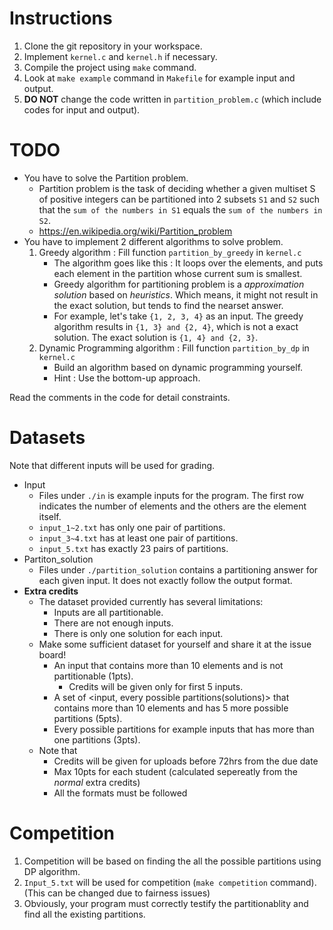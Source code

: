 # Instructions
1. Clone the git repository in your workspace.
1. Implement `kernel.c` and `kernel.h` if necessary.
1. Compile the project using `make` command.
1. Look at `make example` command in `Makefile` for example input and output.
1. **DO NOT** change the code written in `partition_problem.c` (which include codes for input and output).

# TODO
- You have to solve the Partition problem.
  - Partition problem is the task of deciding whether a given multiset S of positive integers can be partitioned into 2 subsets `S1` and `S2` such that the `sum of the numbers in S1` equals the `sum of the numbers in S2`.
  - https://en.wikipedia.org/wiki/Partition_problem
- You have to implement 2 different algorithms to solve problem.
  1. Greedy algorithm : Fill function `partition_by_greedy` in `kernel.c`
      - The algorithm goes like this : It loops over the elements, and puts each element in the partition whose current sum is smallest.
      - Greedy algorithm for partitioning problem is a _approximation solution_ based on _heuristics_. Which means, it might not result in the exact solution, but tends to find the nearset answer. 
      - For example, let's take `{1, 2, 3, 4}` as an input. The greedy algorithm results in `{1, 3} and {2, 4}`, which is not a exact solution. The exact solution is `{1, 4} and {2, 3}`.
  3. Dynamic Programming algorithm : Fill function `partition_by_dp` in `kernel.c`
      - Build an algorithm based on dynamic programming yourself.
      - Hint : Use the bottom-up approach.

Read the comments in the code for detail constraints.

# Datasets
Note that different inputs will be used for grading.
- Input
  - Files under `./in` is example inputs for the program. The first row indicates the number of elements and the others are the element itself.
  - `input_1~2.txt` has only one pair of partitions.
  - `input_3~4.txt` has at least one pair of partitions.
  - `input_5.txt` has exactly 23 pairs of partitions.
- Partiton_solution
  - Files under `./partition_solution` contains a partitioning answer for each given input. It does not exactly follow the output format.
- **Extra credits**
  - The dataset provided currently has several limitations:
    - Inputs are all partitionable.
    - There are not enough inputs.
    - There is only one solution for each input.
  - Make some sufficient dataset for yourself and share it at the issue board!
    - An input that contains more than 10 elements and is not partitionable (1pts).
      - Credits will be given only for first 5 inputs.
    - A set of <input, every possible partitions(solutions)> that contains more than 10 elements and has 5 more possible partitions (5pts).
    - Every possible partitions for example inputs that has more than one partitions (3pts).
  - Note that
    - Credits will be given for uploads before 72hrs from the due date
    - Max 10pts for each student (calculated sepereatly from the _normal_ extra credits)
    - All the formats must be followed
# Competition
1. Competition will be based on finding the all the possible partitions using DP algorithm.
1. `Input_5.txt` will be used for competition (`make competition` command). (This can be changed due to fairness issues)
1. Obviously, your program must correctly testify the partitionablity and find all the existing partitions.
